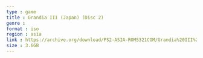 ```yaml
---
type : game
title : Grandia III (Japan) (Disc 2)
genre : 
format : iso
region : asia
link : https://archive.org/download/PS2-ASIA-ROMS321COM/Grandia%20III%20%28Japan%29%20%28Disc%202%29.7z
size : 3.6GB
---
```

